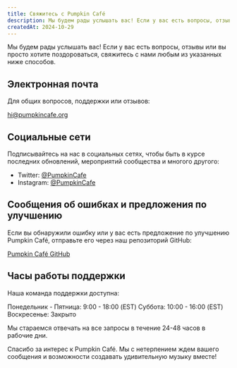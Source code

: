 ```yaml
---
title: Свяжитесь с Pumpkin Café
description: Мы будем рады услышать вас! Если у вас есть вопросы, отзывы или вы просто хотите поздороваться, свяжитесь с нами любым из указанных ниже способов.
createdAt: 2024-10-29
---
```


Мы будем рады услышать вас! Если у вас есть вопросы, отзывы или вы просто хотите поздороваться, свяжитесь с нами любым из указанных ниже способов.

## Электронная почта

Для общих вопросов, поддержки или отзывов:

[hi@pumpkincafe.org](mailto:hi@pumpkincafe.org)

## Социальные сети

Подписывайтесь на нас в социальных сетях, чтобы быть в курсе последних обновлений, мероприятий сообщества и многого другого:

- Twitter: [@PumpkinCafe](https://twitter.com/pumpkin-cafe)
- Instagram: [@PumpkinCafe](https://instagram.com/pumpkin-cafe)

## Сообщения об ошибках и предложения по улучшению

Если вы обнаружили ошибку или у вас есть предложение по улучшению Pumpkin Café, отправьте его через наш репозиторий GitHub:

[Pumpkin Café GitHub](https://github.com/ZissyW/pumpkin-cafe)

## Часы работы поддержки

Наша команда поддержки доступна:

Понедельник - Пятница: 9:00 - 18:00 (EST)
Суббота: 10:00 - 16:00 (EST)
Воскресенье: Закрыто

Мы стараемся отвечать на все запросы в течение 24-48 часов в рабочие дни.

Спасибо за интерес к Pumpkin Café. Мы с нетерпением ждем вашего сообщения и возможности создавать удивительную музыку вместе! 